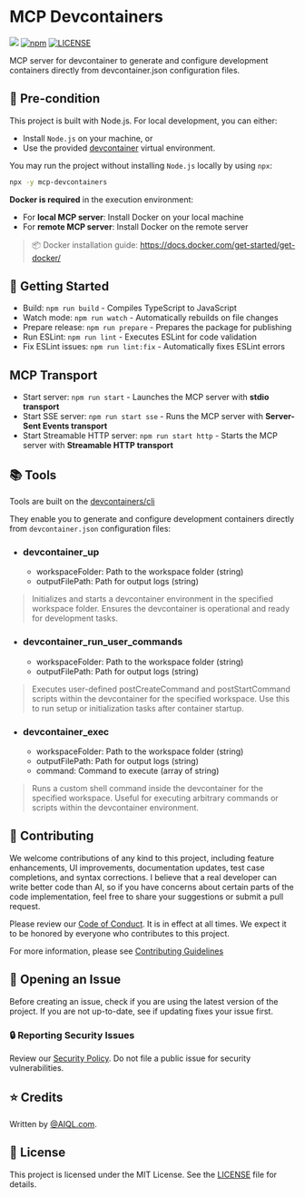 # MCP Devcontainers

![](https://camo.githubusercontent.com/e36ffd91d8e6eaf39b1cf1d2ba210c6bb4022a772471bb077f28764e2a6da723/68747470733a2f2f62616467652e6d6370782e6465763f747970653d736572766572)
[![npm](https://img.shields.io/npm/v/mcp-devcontainers)](https://www.npmjs.com/package/mcp-devcontainers)
[![LICENSE](https://img.shields.io/github/license/AI-QL/mcp-devcontainers)](https://github.com/AI-QL/mcp-devcontainers/blob/main/LICENSE)

MCP server for devcontainer to generate and configure development containers directly from devcontainer.json configuration files.

## 📌 Pre-condition

This project is built with Node.js. For local development, you can either:
- Install `Node.js` on your machine, or  
- Use the provided [devcontainer](.devcontainer/devcontainer.json) virtual environment.

You may run the project without installing `Node.js` locally by using `npx`:
```bash
npx -y mcp-devcontainers
```

**Docker is required** in the execution environment:
- For **local MCP server**: Install Docker on your local machine  
- For **remote MCP server**: Install Docker on the remote server  

> 📦 Docker installation guide: https://docs.docker.com/get-started/get-docker/

## 🚀 Getting Started
- Build: `npm run build` - Compiles TypeScript to JavaScript
- Watch mode: `npm run watch` - Automatically rebuilds on file changes
- Prepare release: `npm run prepare` - Prepares the package for publishing
- Run ESLint: `npm run lint` - Executes ESLint for code validation
- Fix ESLint issues: `npm run lint:fix` - Automatically fixes ESLint errors

## MCP Transport

- Start server: `npm run start` - Launches the MCP server with **stdio transport**
- Start SSE server: `npm run start sse` - Runs the MCP server with **Server-Sent Events transport**
- Start Streamable HTTP server: `npm run start http` - Starts the MCP server with **Streamable HTTP transport**

## 📚 Tools

Tools are built on the [devcontainers/cli](https://github.com/devcontainers/cli)

They enable you to generate and configure development containers directly from `devcontainer.json` configuration files:

- ### devcontainer_up
  - workspaceFolder: Path to the workspace folder (string)
  - outputFilePath: Path for output logs (string)

> Initializes and starts a devcontainer environment in the specified workspace folder. Ensures the devcontainer is operational and ready for development tasks.


- ### devcontainer_run_user_commands
  - workspaceFolder: Path to the workspace folder (string)
  - outputFilePath: Path for output logs (string)

> Executes user-defined postCreateCommand and postStartCommand scripts within the devcontainer for the specified workspace. Use this to run setup or initialization tasks after container startup.


- ###  devcontainer_exec
  - workspaceFolder: Path to the workspace folder (string)
  - outputFilePath: Path for output logs (string)
  - command: Command to execute (array of string)

> Runs a custom shell command inside the devcontainer for the specified workspace. Useful for executing arbitrary commands or scripts within the devcontainer environment.

## 🤝 Contributing

We welcome contributions of any kind to this project, including feature enhancements, UI improvements, documentation updates, test case completions, and syntax corrections. I believe that a real developer can write better code than AI, so if you have concerns about certain parts of the code implementation, feel free to share your suggestions or submit a pull request.

Please review our [Code of Conduct](CODE_OF_CONDUCT.md). It is in effect at all times. We expect it to be honored by everyone who contributes to this project.

For more information, please see [Contributing Guidelines](CONTRIBUTING.md)

## 🐞 Opening an Issue

Before creating an issue, check if you are using the latest version of the project. If you are not up-to-date, see if updating fixes your issue first.

### 🔒 Reporting Security Issues

Review our [Security Policy](SECURITY.md). Do not file a public issue for security vulnerabilities.

## ⭐ Credits

Written by [@AIQL.com](https://github.com/AI-QL).

## 📜 License
This project is licensed under the MIT License. See the [LICENSE](LICENSE) file for details.
